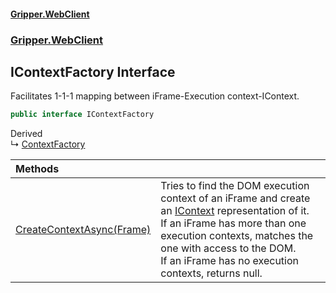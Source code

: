 #### [Gripper.WebClient](index 'index')
### [Gripper.WebClient](Gripper_WebClient 'Gripper.WebClient')
## IContextFactory Interface
Facilitates 1-1-1 mapping between iFrame-Execution context-IContext.  
```csharp
public interface IContextFactory
```

Derived  
&#8627; [ContextFactory](Gripper_WebClient_ContextFactory 'Gripper.WebClient.ContextFactory')  

| Methods | |
| :--- | :--- |
| [CreateContextAsync(Frame)](Gripper_WebClient_IContextFactory_CreateContextAsync(Gripper_ChromeDevTools_Page_Frame) 'Gripper.WebClient.IContextFactory.CreateContextAsync(Gripper.ChromeDevTools.Page.Frame)') | Tries to find the DOM execution context of an iFrame and create an [IContext](Gripper_WebClient_IContext 'Gripper.WebClient.IContext') representation of it.<br/>If an iFrame has more than one execution contexts, matches the one with access to the DOM.<br/>If an iFrame has no execution contexts, returns null.<br/> |
